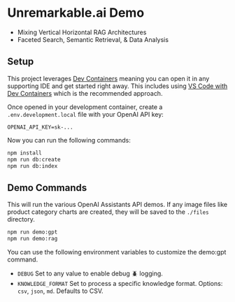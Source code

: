 
# Unremarkable.ai Demo

* Mixing Vertical Horizontal RAG Architectures
* Faceted Search, Semantic Retrieval, & Data Analysis


## Setup

This project leverages [Dev Containers](https://containers.dev/) meaning you can open it in any supporting IDE and get started right away. This includes using [VS Code with Dev Containers](https://www.youtube.com/watch?v=b1RavPr_878) which is the recommended approach.

Once opened in your development container, create a `.env.development.local` file with your OpenAI API key:

```
OPENAI_API_KEY=sk-...
```

Now you can run the following commands:

```bash
npm install
npm run db:create
npm run db:index
```

## Demo Commands

This will run the various OpenAI Assistants API demos. If any image files like product category charts are created, they will be saved to the `./files` directory. 

```bash
npm run demo:gpt
npm run demo:rag
```

You can use the following environment variables to customize the demo:gpt command.

- `DEBUG` Set to any value to enable debug 🪲 logging.
- `KNOWLEDGE_FORMAT` Set to process a specific knowledge format. Options: `csv`, `json`, `md`. Defaults to CSV.

